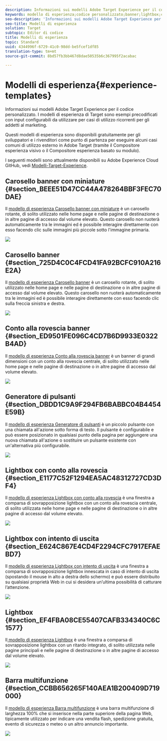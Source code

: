 ```yaml
---
description: Informazioni sui modelli Adobe Target Experience per il codice personalizzato. I modelli di esperienza di Target sono esempi precodificati con input configurabili da utilizzare per casi di utilizzo ricorrenti per gli addetti al marketing.
keywords: modello di esperienza;codice personalizzato;banner;lightbox;carosello;conto alla rovescia;barra multifunzione;pulsanti
seo-description: 'Informazioni sui modelli Adobe Target Experience per il codice personalizzato. I modelli di esperienza di Target sono esempi precodificati con input configurabili da utilizzare per casi di utilizzo ricorrenti per gli addetti al marketing. '
seo-title: Modelli di esperienza
solution: Target
subtopic: Editor di codice
title: Modelli di esperienza
topic: Standard
uuid: 4344996f-6729-41c0-98dd-be5fcef1df85
translation-type: tm+mt
source-git-commit: 8bd57fb3bb467d8dae50535b6c367995f2acabac

---
```



# Modelli di esperienza{#experience-templates}

Informazioni sui modelli Adobe Target Experience per il codice personalizzato. I modelli di esperienza di Target sono esempi precodificati con input configurabili da utilizzare per casi di utilizzo ricorrenti per gli addetti al marketing. 

Questi modelli di esperienza sono disponibili gratuitamente per gli sviluppatori e i rivenditori come punto di partenza per eseguire alcuni casi comuni di utilizzo esterno in Adobe Target (tramite il Compositore esperienza visivo o il Compositore esperienza basato su modulo).

I seguenti modelli sono attualmente disponibili su Adobe Experience Cloud GitHub, vedi [Modelli-Target-Experience](https://github.com/Adobe-Marketing-Cloud/target-experience-templates).

## Carosello banner con miniature {#section_BEEE51D47CC44A478264BBF3FEC70DAE}

Il [modello di esperienza Carosello banner con miniature](https://github.com/Adobe-Marketing-Cloud/target-experience-templates/tree/master/banner-carousel-thumbnails) è un carosello rotante, di solito utilizzato nelle home page e nelle pagine di destinazione o in altre pagine di accesso dal volume elevato. Questo carosello non ruoterà automaticamente tra le immagini ed è possibile interagire direttamente con esso facendo clic sulle immagini più piccole sotto l'immagine primaria.

![](assets/exp-template-banner-carousel-thumbnails.png)

## Carosello banner {#section_725D4C0C4FCD41FA92BCFC910A216E2A}

Il [modello di esperienza Carosello banner](https://github.com/Adobe-Marketing-Cloud/target-experience-templates/tree/master/banner-carousel) è un carosello rotante, di solito utilizzato nelle home page e nelle pagine di destinazione o in altre pagine di accesso dal volume elevato. Questo carosello non ruoterà automaticamente tra le immagini ed è possibile interagire direttamente con esso facendo clic sulla freccia sinistra e destra.

![](assets/exp-template-banner-carousel.png)

## Conto alla rovescia banner {#section_ED9501FE096C4CD7B6D9933E0322B4AD}

Il [modello di esperienza Conto alla rovescia banner](https://github.com/Adobe-Marketing-Cloud/target-experience-templates/tree/master/banner-countdown) è un banner di grandi dimensioni con un conto alla rovescia centrale, di solito utilizzato nelle home page e nelle pagine di destinazione o in altre pagine di accesso dal volume elevato.

![](assets/exp-template-banner-countdown.png)

## Generatore di pulsanti {#section_DBDD1C9A9F294FB6BABBC04B4454E59B}

Il [modello di esperienza Generatore di pulsanti](https://github.com/Adobe-Marketing-Cloud/target-experience-templates/tree/master/button) è un piccolo pulsante con una chiamata all'azione sotto forma di testo. Il pulsante è configurabile e può essere posizionato in qualsiasi punto della pagina per aggiungere una nuova chiamata all'azione o sostituire un pulsante esistente con un'alternativa più configurabile.

![](assets/exp-template-button-builder.png)

## Lightbox con conto alla rovescia {#section_E1177C52F1294EA5AC48312727CD3DF4}

Il [modello di esperienza Lightbox con conto alla rovescia](https://github.com/Adobe-Marketing-Cloud/target-experience-templates/tree/master/lightbox-countdown) è una finestra a comparsa di sovrapposizione lightbox con un conto alla rovescia centrale, di solito utilizzata nelle home page e nelle pagine di destinazione o in altre pagine di accesso dal volume elevato.

![](assets/exp-template-lightbox-countdown.png)

## Lightbox con intento di uscita {#section_E624C867E4CD4F2294CFC7917EFAEBD7}

Il [modello di esperienza Lightbox con intento di uscita](https://github.com/Adobe-Marketing-Cloud/target-experience-templates/tree/master/lightbox-exit-intent) è una finestra a comparsa di sovrapposizione lightbox innescata in caso di intento di uscita (spostando il mouse in alto a destra dello schermo) e può essere distribuito su qualsiasi proprietà Web in cui si desidera un’ultima possibilità di catturare l’attenzione.

![](assets/exp-template-lightbox-exit.png)

## Lightbox {#section_EF4FBA08CE55407CAFB334340C6C1577}

Il[ modello di esperienza Lightbox](https://github.com/Adobe-Marketing-Cloud/target-experience-templates) è una finestra a comparsa di sovrapposizione lightbox con un ritardo integrato, di solito utilizzata nelle pagine principali e nelle pagine di destinazione o in altre pagine di accesso dal volume elevato.

![](assets/exp-template-lightbox.png)

## Barra multifunzione {#section_CCBB656265F140AEA1B200409D719000}

Il [modello di esperienza Barra multifunzione](https://github.com/Adobe-Marketing-Cloud/target-experience-templates/tree/master/ribbon) è una barra multifunzione di larghezza 100% che si inserisce nella parte superiore della pagina Web, tipicamente utilizzato per indicare una vendita flash, spedizione gratuita, evento di sicurezza o meteo o un altro annuncio importante.

![](assets/exp-template-ribbon.png)

